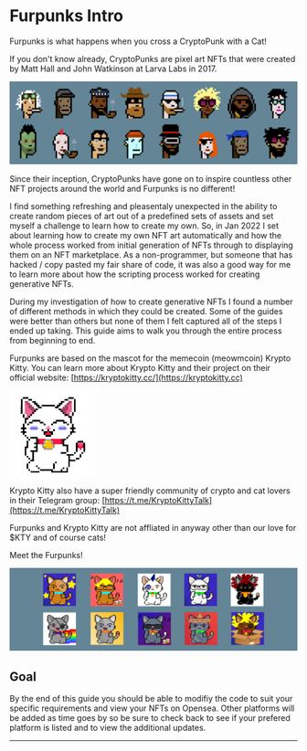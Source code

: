 # Furpunks Intro

Furpunks is what happens when you cross a CryptoPunk with a Cat!



If you don't know already, CryptoPunks are pixel art NFTs that were created by Matt Hall and John Watkinson at Larva Labs in 2017.&#x20;

![Original CryptoPunks](.gitbook/assets/punk-variety-2x.png)

Since their inception, CryptoPunks have gone on to inspire countless other NFT projects around the world and Furpunks is no different!



I find something refreshing and pleasentaly unexpected in the ability to create random pieces of art out of a predefined sets of assets and set myself a challenge to learn how to create my own. So, in Jan 2022 I set about learning how to create my own NFT art automatically and how the whole process worked from initial generation of NFTs through to displaying them on an NFT marketplace. As a non-programmer, but someone that has hacked / copy pasted my fair share of code, it was also a good way for me to learn more about how the scripting process worked for creating generative NFTs.

During my investigation of how to create generative NFTs I found a number of different methods in which they could be created. Some of the guides were better than others but none of them I felt captured all of the steps I ended up taking. This guide aims to walk you through the entire process from beginning to end.&#x20;



Furpunks are based on the mascot for the memecoin (meowmcoin) Krypto Kitty. You can learn more about Krypto Kitty and their project on their official website: [https://kryptokitty.cc/](https://kryptokitty.cc)

![Original Krypto Kitty by pain.btc](.gitbook/assets/KryptoKitty.png)

Krypto Kitty also have a super friendly community of crypto and cat lovers in their Telegram group: [https://t.me/KryptoKittyTalk](https://t.me/KryptoKittyTalk)



Furpunks and Krypto Kitty are not affliated in anyway other than our love for $KTY and of course cats!

Meet the Furpunks!

![](.gitbook/assets/furpunks.png)

## Goal

By the end of this guide you should be able to modifiy the code to suit your specific requirements and view your NFTs on Opensea. Other platforms will be added as time goes by so be sure to check back to see if your prefered platform is listed and to view the additional updates.



****

